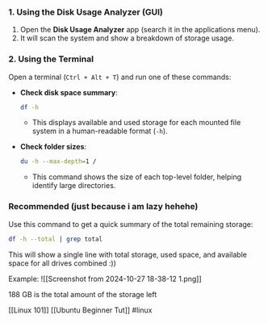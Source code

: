 ### 1. Using the Disk Usage Analyzer (GUI)
1. Open the **Disk Usage Analyzer** app (search it in the applications menu).
2. It will scan the system and show a breakdown of storage usage.

### 2. Using the Terminal
Open a terminal (`Ctrl + Alt + T`) and run one of these commands:

- **Check disk space summary**:
   ```bash
   df -h
   ```
   - This displays available and used storage for each mounted file system in a human-readable format (`-h`).

- **Check folder sizes**:
   ```bash
   du -h --max-depth=1 /
   ```
   - This command shows the size of each top-level folder, helping identify large directories.

### Recommended (just because i am lazy hehehe)

Use this command to get a quick summary of the total remaining storage:

```bash
df -h --total | grep total
```

This will show a single line with total storage, used space, and available space for all drives combined :))

Example:
![[Screenshot from 2024-10-27 18-38-12 1.png]]

188 GB is the total amount of the storage left

[[Linux 101]]
[[Ubuntu Beginner Tut]]
#linux 